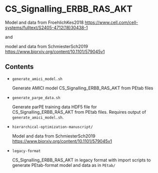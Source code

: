 # CS_Signalling_ERBB_RAS_AKT

Model and data from FroehlichKes2018
https://www.cell.com/cell-systems/fulltext/S2405-4712(18)30438-1 

and 

model and data from SchmiesterSch2019 
https://www.biorxiv.org/content/10.1101/579045v1


## Contents

- `generate_amici_model.sh`

  Generate AMICI model CS_Signalling_ERBB_RAS_AKT from PEtab files 


- `generate_parpe_data.sh`

  Generate parPE training data HDF5 file for CS_Signalling_ERBB_RAS_AKT from 
  PEtab files. Requires output of `generate_amici_model.sh`.

- `hierarchical-optimization-manuscript/`

  Model and data from SchmiesterSch2019 
  https://www.biorxiv.org/content/10.1101/579045v1

- `legacy-format`

   CS_Signalling_ERBB_RAS_AKT in legacy format with import scripts to generate
   PEtab-format model and data as in `PEtab/`
